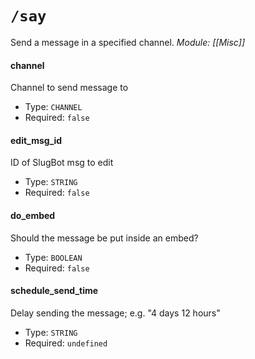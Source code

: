 # `/say`
Send a message in a specified channel.
*Module: [[Misc]]*
#### channel
Channel to send message to
- Type: `CHANNEL`
- Required: `false`
#### edit_msg_id
ID of SlugBot msg to edit
- Type: `STRING`
- Required: `false`
#### do_embed
Should the message be put inside an embed?
- Type: `BOOLEAN`
- Required: `false`
#### schedule_send_time
Delay sending the message; e.g. "4 days 12 hours"
- Type: `STRING`
- Required: `undefined`